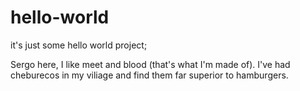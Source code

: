 # hello-world
it's just some hello world project;

Sergo here, I like meet and blood (that's what I'm made of).
I've had cheburecos in my viliage and find them far superior to hamburgers.
